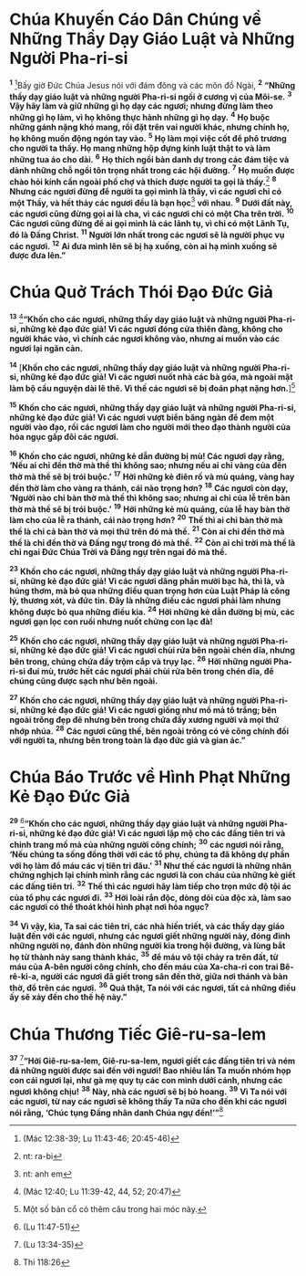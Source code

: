 # Chúa Khuyến Cáo Dân Chúng về Những Thầy Dạy Giáo Luật và Những Người Pha-ri-si

<sup><b>1</b></sup> [^1@-ab12ab5b-33e4-46d0-8d31-8646f74bb95a]Bấy giờ Đức Chúa Jesus nói với đám đông và các môn đồ Ngài, <sup><b>2</b></sup> **“Những thầy dạy giáo luật và những người Pha-ri-si ngồi ở cương vị của Môi-se.** <sup><b>3</b></sup> **Vậy hãy làm và giữ những gì họ dạy các ngươi; nhưng đừng làm theo những gì họ làm, vì họ không thực hành những gì họ dạy.** <sup><b>4</b></sup> **Họ buộc những gánh nặng khó mang, rồi đặt trên vai người khác, nhưng chính họ, họ không muốn động ngón tay vào.** <sup><b>5</b></sup> **Họ làm mọi việc cốt để phô trương cho người ta thấy. Họ mang những hộp đựng kinh luật thật to và làm những tua áo cho dài.** <sup><b>6</b></sup> **Họ thích ngồi bàn danh dự trong các đám tiệc và dành những chỗ ngồi tôn trọng nhất trong các hội đường.** <sup><b>7</b></sup> **Họ muốn được chào hỏi kính cẩn ngoài phố chợ và thích được người ta gọi là thầy.**[^1-ab12ab5b-33e4-46d0-8d31-8646f74bb95a] <sup><b>8</b></sup> **Nhưng các ngươi đừng để người ta gọi mình là thầy, vì các ngươi chỉ có một Thầy, và hết thảy các ngươi đều là bạn học**[^2-ab12ab5b-33e4-46d0-8d31-8646f74bb95a] **với nhau.** <sup><b>9</b></sup> **Dưới đất này, các ngươi cũng đừng gọi ai là cha, vì các ngươi chỉ có một Cha trên trời.** <sup><b>10</b></sup> **Các ngươi cũng đừng để ai gọi mình là các lãnh tụ, vì chỉ có một Lãnh Tụ, đó là Đấng Christ.** <sup><b>11</b></sup> **Người lớn nhất trong các ngươi sẽ là người phục vụ các ngươi.** <sup><b>12</b></sup> **Ai đưa mình lên sẽ bị hạ xuống, còn ai hạ mình xuống sẽ được đưa lên.”**

# Chúa Quở Trách Thói Đạo Đức Giả

<sup><b>13</b></sup> [^2@-ab12ab5b-33e4-46d0-8d31-8646f74bb95a]**“Khốn cho các ngươi, những thầy dạy giáo luật và những người Pha-ri-si, những kẻ đạo đức giả! Vì các ngươi đóng cửa thiên đàng, không cho người khác vào, vì chính các ngươi không vào, nhưng ai muốn vào các ngươi lại ngăn cản.**

<sup><b>14</b></sup> \[**Khốn cho các ngươi, những thầy dạy giáo luật và những người Pha-ri-si, những kẻ đạo đức giả! Vì các ngươi nuốt nhà các bà góa, mà ngoài mặt làm bộ cầu nguyện dài lê thê. Vì thế các ngươi sẽ bị đoán phạt nặng hơn.**][^3-ab12ab5b-33e4-46d0-8d31-8646f74bb95a]

<sup><b>15</b></sup> **Khốn cho các ngươi, những thầy dạy giáo luật và những người Pha-ri-si, những kẻ đạo đức giả! Vì các ngươi vượt biển băng ngàn để đem một người vào đạo, rồi các ngươi làm cho người mới theo đạo thành người của hỏa ngục gấp đôi các ngươi.**

<sup><b>16</b></sup> **Khốn cho các ngươi, những kẻ dẫn đường bị mù! Các ngươi dạy rằng, ‘Nếu ai chỉ đền thờ mà thề thì không sao; nhưng nếu ai chỉ vàng của đền thờ mà thề sẽ bị trói buộc.’** <sup><b>17</b></sup> **Hỡi những kẻ điên rồ và mù quáng, vàng hay đền thờ làm cho vàng ra thánh, cái nào trọng hơn?** <sup><b>18</b></sup> **Các ngươi còn dạy, ‘Người nào chỉ bàn thờ mà thề thì không sao; nhưng ai chỉ của lễ trên bàn thờ mà thề sẽ bị trói buộc.’** <sup><b>19</b></sup> **Hỡi những kẻ mù quáng, của lễ hay bàn thờ làm cho của lễ ra thánh, cái nào trọng hơn?** <sup><b>20</b></sup> **Thế thì ai chỉ bàn thờ mà thề là chỉ cả bàn thờ và mọi thứ trên đó mà thề.** <sup><b>21</b></sup> **Còn ai chỉ đền thờ mà thề là chỉ đền thờ và Đấng ngự trong đó mà thề.** <sup><b>22</b></sup> **Còn ai chỉ trời mà thề là chỉ ngai Đức Chúa Trời và Đấng ngự trên ngai đó mà thề.**

<sup><b>23</b></sup> **Khốn cho các ngươi, những thầy dạy giáo luật và những người Pha-ri-si, những kẻ đạo đức giả! Vì các ngươi dâng phần mười bạc hà, thì là, và húng thơm, mà bỏ qua những điều quan trọng hơn của Luật Pháp là công lý, thương xót, và đức tin. Đây là những điều các ngươi phải làm nhưng không được bỏ qua những điều kia.** <sup><b>24</b></sup> **Hỡi những kẻ dẫn đường bị mù, các ngươi gạn lọc con ruồi nhưng nuốt chửng con lạc đà!**

<sup><b>25</b></sup> **Khốn cho các ngươi, những thầy dạy giáo luật và những người Pha-ri-si, những kẻ đạo đức giả! Vì các ngươi chùi rửa bên ngoài chén dĩa, nhưng bên trong, chúng chứa đầy trộm cắp và trụy lạc.** <sup><b>26</b></sup> **Hỡi những người Pha-ri-si đui mù, trước hết các ngươi phải chùi rửa bên trong chén dĩa, để chúng cũng được sạch như bên ngoài.**

<sup><b>27</b></sup> **Khốn cho các ngươi, những thầy dạy giáo luật và những người Pha-ri-si, những kẻ đạo đức giả! Vì các ngươi giống như mồ mả tô trắng; bên ngoài trông đẹp đẽ nhưng bên trong chứa đầy xương người và mọi thứ nhớp nhúa.** <sup><b>28</b></sup> **Các ngươi cũng thế, bên ngoài trông có vẻ công chính đối với người ta, nhưng bên trong toàn là đạo đức giả và gian ác.”**

# Chúa Báo Trước về Hình Phạt Những Kẻ Đạo Đức Giả

<sup><b>29</b></sup> [^3@-ab12ab5b-33e4-46d0-8d31-8646f74bb95a]**“Khốn cho các ngươi, những thầy dạy giáo luật và những người Pha-ri-si, những kẻ đạo đức giả! Vì các ngươi lập mộ cho các đấng tiên tri và chỉnh trang mồ mả của những người công chính;** <sup><b>30</b></sup> **các ngươi nói rằng, ‘Nếu chúng ta sống đồng thời với các tổ phụ, chúng ta đã không dự phần với họ làm đổ máu các vị tiên tri đâu.’** <sup><b>31</b></sup> **Như thế các ngươi là những nhân chứng nghịch lại chính mình rằng các ngươi là con cháu của những kẻ giết các đấng tiên tri.** <sup><b>32</b></sup> **Thế thì các ngươi hãy làm tiếp cho trọn mức độ tội ác của tổ phụ các ngươi đi.** <sup><b>33</b></sup> **Hỡi loài rắn độc, dòng dõi của độc xà, làm sao các ngươi có thể thoát khỏi hình phạt nơi hỏa ngục?**

<sup><b>34</b></sup> **Vì vậy, kìa, Ta sai các tiên tri, các nhà hiền triết, và các thầy dạy giáo luật đến với các ngươi, nhưng các ngươi giết những người này, đóng đinh những người nọ, đánh đòn những người kia trong hội đường, và lùng bắt họ từ thành này sang thành khác,** <sup><b>35</b></sup> **để máu vô tội chảy ra trên đất, từ máu của A-bên người công chính, cho đến máu của Xa-cha-ri con trai Bê-rê-ki-a, người các ngươi đã giết trong sân đền thờ, giữa nơi thánh và bàn thờ, đổ trên các ngươi.** <sup><b>36</b></sup> **Quả thật, Ta nói với các ngươi, tất cả những điều ấy sẽ xảy đến cho thế hệ này.”**

# Chúa Thương Tiếc Giê-ru-sa-lem

<sup><b>37</b></sup> [^4@-ab12ab5b-33e4-46d0-8d31-8646f74bb95a]**“Hỡi Giê-ru-sa-lem, Giê-ru-sa-lem, ngươi giết các đấng tiên tri và ném đá những người được sai đến với ngươi! Bao nhiêu lần Ta muốn nhóm họp con cái ngươi lại, như gà mẹ quy tụ các con mình dưới cánh, nhưng các ngươi không chịu!** <sup><b>38</b></sup> **Này, nhà các ngươi sẽ bị bỏ hoang.** <sup><b>39</b></sup> **Vì Ta nói với các ngươi, từ nay các ngươi sẽ không thấy Ta nữa cho đến khi các ngươi nói rằng, ‘Chúc tụng Đấng nhân danh Chúa ngự đến!’”**[^4-ab12ab5b-33e4-46d0-8d31-8646f74bb95a]

[^1-ab12ab5b-33e4-46d0-8d31-8646f74bb95a]: nt: ra-bi

[^2-ab12ab5b-33e4-46d0-8d31-8646f74bb95a]: nt: anh em

[^3-ab12ab5b-33e4-46d0-8d31-8646f74bb95a]: Một số bản cổ có thêm câu trong hai móc này.

[^4-ab12ab5b-33e4-46d0-8d31-8646f74bb95a]: Thi 118:26

[^1@-ab12ab5b-33e4-46d0-8d31-8646f74bb95a]: (Mác 12:38-39; Lu 11:43-46; 20:45-46)

[^2@-ab12ab5b-33e4-46d0-8d31-8646f74bb95a]: (Mác 12:40; Lu 11:39-42, 44, 52; 20:47)

[^3@-ab12ab5b-33e4-46d0-8d31-8646f74bb95a]: (Lu 11:47-51)

[^4@-ab12ab5b-33e4-46d0-8d31-8646f74bb95a]: (Lu 13:34-35)
